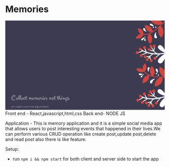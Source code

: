 # Memories

<!-- ![Memories](https://i.ibb.co/Z8Y0CJv/Screenshot-2020-10-30-at-11-10-04.png) -->
![This is an image](./background.png)
Front end - React,javascript,html,css
Back end- NODE JS

Application -  This is memory application and it is a simple social media app that allows users to post interesting events that happened in their lives.We can perform various CRUD operation like create post,update post,delete and read post also there is like feature.

Setup:
- run ```npm i && npm start``` for both client and server side to start the app
